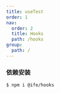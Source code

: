 ```yaml
---
title: useTest
order: 1
nav:
  order: 2
  title: Hooks
  path: /hooks
group:
  path: /
---
```


### 依赖安装

```bash
$ npm i @ife/hooks
```
